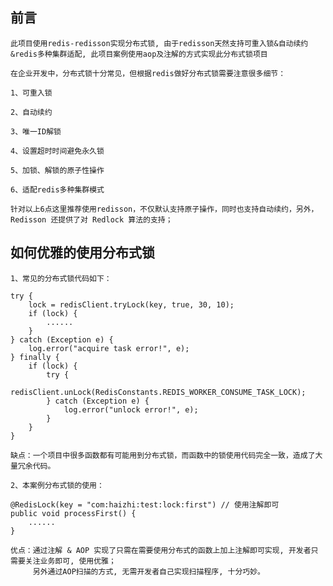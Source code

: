 ## 前言

    此项目使用redis-redisson实现分布式锁, 由于redisson天然支持可重入锁&自动续约&redis多种集群适配, 此项目案例使用aop及注解的方式实现此分布式锁项目
    
    在企业开发中，分布式锁十分常见，但根据redis做好分布式锁需要注意很多细节：
    
    1、可重入锁
    
    2、自动续约
    
    3、唯一ID解锁
    
    4、设置超时时间避免永久锁
    
    5、加锁、解锁的原子性操作
    
    6、适配redis多种集群模式
    
    针对以上6点这里推荐使用redisson，不仅默认支持原子操作，同时也支持自动续约，另外，Redisson 还提供了对 Redlock 算法的支持；
    
## 如何优雅的使用分布式锁

    1、常见的分布式锁代码如下：
    
    try {
        lock = redisClient.tryLock(key, true, 30, 10);
        if (lock) {
            ......
        }
    } catch (Exception e) {
        log.error("acquire task error!", e);
    } finally {
        if (lock) {
            try {
                redisClient.unLock(RedisConstants.REDIS_WORKER_CONSUME_TASK_LOCK);
            } catch (Exception e) {
                log.error("unlock error!", e);
            }
        }
    }
    
    缺点：一个项目中很多函数都有可能用到分布式锁，而函数中的锁使用代码完全一致，造成了大量冗余代码。
    
    2、本案例分布式锁的使用：
    
    @RedisLock(key = "com:haizhi:test:lock:first") // 使用注解即可
    public void processFirst() {
        ......
    }
    
    优点：通过注解 & AOP 实现了只需在需要使用分布式的函数上加上注解即可实现, 开发者只需要关注业务即可, 使用优雅；
         另外通过AOP扫描的方式, 无需开发者自己实现扫描程序, 十分巧妙。
